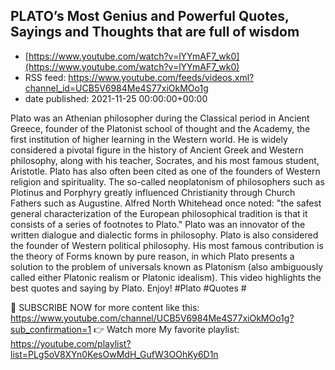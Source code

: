 ## PLATO’s Most Genius and Powerful Quotes, Sayings and Thoughts that are full of wisdom
 - [https://www.youtube.com/watch?v=lYYmAF7_wk0](https://www.youtube.com/watch?v=lYYmAF7_wk0)
 - RSS feed: https://www.youtube.com/feeds/videos.xml?channel_id=UCB5V6984Me4S77xiOkMOo1g
 - date published: 2021-11-25 00:00:00+00:00

Plato was an Athenian philosopher during the Classical period in Ancient Greece, founder of the Platonist school of thought and the Academy, the first institution of higher learning in the Western world. 
He is widely considered a pivotal figure in the history of Ancient Greek and Western philosophy, along with his teacher, Socrates, and his most famous student, Aristotle. Plato has also often been cited as one of the founders of Western religion and spirituality. The so-called neoplatonism of philosophers such as Plotinus and Porphyry greatly influenced Christianity through Church Fathers such as Augustine. Alfred North Whitehead once noted: "the safest general characterization of the European philosophical tradition is that it consists of a series of footnotes to Plato." 
Plato was an innovator of the written dialogue and dialectic forms in philosophy. Plato is also considered the founder of Western political philosophy. His most famous contribution is the theory of Forms known by pure reason, in which Plato presents a solution to the problem of universals known as Platonism (also ambiguously called either Platonic realism or Platonic idealism). 
This video highlights the best quotes and saying by Plato. Enjoy!
#Plato #Quotes #

🔔  SUBSCRIBE NOW for more content like this: https://www.youtube.com/channel/UCB5V6984Me4S77xiOkMOo1g?sub_confirmation=1
👉 Watch more
My favorite playlist: https://youtube.com/playlist?list=PLg5oV8XYn0KesOwMdH_GufW3OOhKy6D1n

